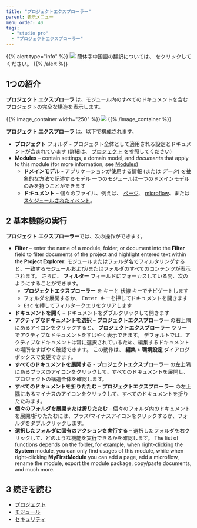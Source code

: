 ```yaml
---
title: "プロジェクトエクスプローラー"
parent: 表示メニュー
menu_order: 40
tags:
  - "studio pro"
  - "プロジェクトエクスプローラー"
---
```


{{% alert type="info" %}}
<img src="attachments/chinese-translation/china.png" style="display: inline-block; margin: 0" /> 簡体字中国語の翻訳については、 [<unk> <unk> <unk>](https://cdn.mendix.tencent-cloud.com/documentation/refguide8/project-explorer.pdf) をクリックしてください。
{{% /alert %}}

## 1つの紹介

**プロジェクト エクスプローラ** は、モジュール内のすべてのドキュメントを含むプロジェクトの完全な構造を表示します。

{{% image_container width="250" %}}![](attachments/project-explorer/project-explorer.png)
{{% /image_container %}}

**プロジェクト エクスプローラ** は、以下で構成されます。

* **プロジェクト** フォルダ - プロジェクト全体として適用される設定とドキュメントが含まれています (詳細は、 [プロジェクト](project) を参照してください)
* **Modules**  – contain settings, a domain model, and *documents* that apply to this module (for more information, see [Modules](modules))
  * **ドメインモデル** - アプリケーションが使用する情報 (または *データ*) を抽象的な方法で記述するモデル 一つのモジュールは一つのドメインモデルのみを持つことができます
  * **ドキュメント** – 個々のファイル、例えば、 [ページ](pages)、 [microflow](microflows)、または [スケジュールされたイベント](scheduled-events)。

## 2 基本機能の実行

**プロジェクト エクスプローラー**では、次の操作ができます。

* **Filter** – enter the name of a module, folder, or document into the **Filter** field to filter documents of the project and highlight entered text within the **Project Explorer**. モジュールまたはフォルダ名でフィルタリングすると、一致するモジュールおよび/またはフォルダのすべてのコンテンツが表示されます。 さらに、 **フィルター** フィールドにフォーカスしている間、次のようにすることができます。
  * **プロジェクトエクスプローラー** を <kbd></kbd> キーと <kbd>伏線</kbd> キーでナビゲートします
  * フォルダを展開するか、 <kbd>Enter キーを押してドキュメントを開きます</kbd>
  * <kbd>Esc</kbd> を押してフィルタークエリをクリアします
* **ドキュメントを開く** – ドキュメントをダブルクリックして開きます
* **アクティブなドキュメントを選択** – **プロジェクトエクスプローラー** の右上隅にあるアイコンをクリックすると、 **プロジェクトエクスプローラー** ツリーでアクティブなドキュメントをすばやく表示できます。 デフォルトでは、アクティブなドキュメントは常に選択されているため、編集するドキュメントの場所をすばやく確認できます。 この動作は、 **編集** > **環境設定** ダイアログボックスで変更できます。
* **すべてのドキュメントを展開する** - **プロジェクトエクスプローラー** の左上隅にあるプラスのアイコンをクリックして、すべてのドキュメントを展開し、プロジェクトの構造全体を確認します。
* **すべてのドキュメントを折りたたむ** – **プロジェクトエクスプローラー** の左上隅にあるマイナスのアイコンをクリックして、すべてのドキュメントを折りたたみます。
* **個々のフォルダを展開または折りたたむ** – 個々のフォルダ内のドキュメントを展開/折りたたむには、プラス/マイナスアイコンをクリックするか、フォルダをダブルクリックします。
* **選択したフォルダに固有のアクションを実行する** – 選択したフォルダを右クリックして、どのような機能を実行できるかを確認します。 The list of functions depends on the folder, for example, when right-clicking the **System** module, you can only find usages of this module, while when right-clicking **MyFirstModule** you can add a page, add a microflow, rename the module, export the module package, copy/paste documents, and much more.

## 3 続きを読む

* [プロジェクト](プロジェクト)
* [モジュール](モジュール)
* [セキュリティ](セキュリティ)
